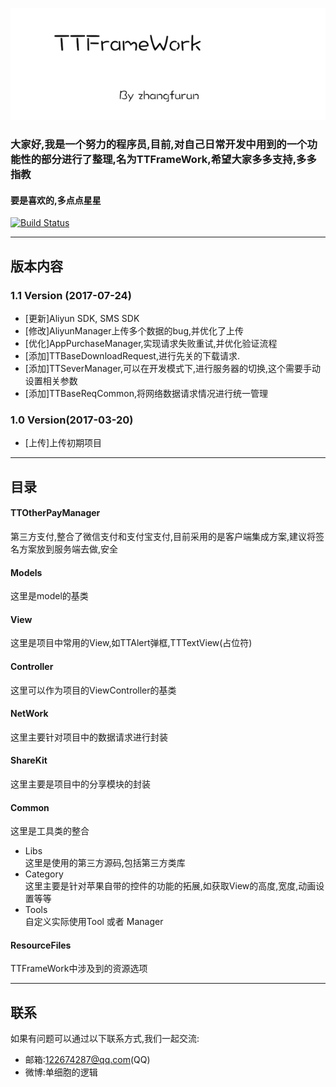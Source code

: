 ![](/SourceFile/Default.png)
### 大家好,我是一个努力的程序员,目前,对自己日常开发中用到的一个功能性的部分进行了整理,名为TTFrameWork,希望大家多多支持,多多指教</br>
#### 要是喜欢的,多点点星星

[![Build Status](https://travis-ci.org/zhangfurun/TT.svg?branch=master)](https://travis-ci.org/zhangfurun/TT)

---
## 版本内容
### 1.1 Version (2017-07-24)
* [更新]Aliyun SDK, SMS SDK
* [修改]AliyunManager上传多个数据的bug,并优化了上传
* [优化]AppPurchaseManager,实现请求失败重试,并优化验证流程
* [添加]TTBaseDownloadRequest,进行先关的下载请求.
* [添加]TTSeverManager,可以在开发模式下,进行服务器的切换,这个需要手动设置相关参数
* [添加]TTBaseReqCommon,将网络数据请求情况进行统一管理

### 1.0 Version(2017-03-20)
* [上传]上传初期项目

---
## 目录
#### TTOtherPayManager
第三方支付,整合了微信支付和支付宝支付,目前采用的是客户端集成方案,建议将签名方案放到服务端去做,安全
#### Models
这里是model的基类
#### View
这里是项目中常用的View,如TTAlert弹框,TTTextView(占位符)

#### Controller
这里可以作为项目的ViewController的基类

#### NetWork
这里主要针对项目中的数据请求进行封装
#### ShareKit
这里主要是项目中的分享模块的封装

#### Common
这里是工具类的整合</br>
* Libs</br>
这里是使用的第三方源码,包括第三方类库
* Category</br>
这里主要是针对苹果自带的控件的功能的拓展,如获取View的高度,宽度,动画设置等等
* Tools</br>
自定义实际使用Tool 或者 Manager
#### ResourceFiles
TTFrameWork中涉及到的资源选项

---
## 联系
如果有问题可以通过以下联系方式,我们一起交流:
* 邮箱:122674287@qq.com(QQ)
* 微博:单细胞的逻辑

